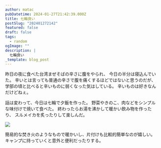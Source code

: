 ```yaml
---
author: matac
pubDatetime: 2024-01-27T21:42:39.000Z
title: 七輪良い
postSlug: "202401272142"
featured: false
draft: false
tags:
  - random
ogImage: ""
description: |
  七輪良い
_template: blog_post
---
```


昨日の夜に食べた台湾まぜそばの辛さに腹をやられ、
今日の半分は寝込んでいた。
辛いとは言っても普通の辛さで腹を痛くするほどではないと思うのだが、
学部の頃と比べると辛いものに弱くなった気はしている。
辛いものは好きなんだけどねぇ。

話は変わって、今日は七輪で夕飯を作った。
野菜やきのこ、肉などをシンプルな味付けで焼いて食べた。
終わったらお湯を沸かして暖かい飲み物を作ったり、
スルメイカを炙ったりして楽しんだ。

![](/img/shichirin.gif)

簡易的な焚き火のようなもので暖かいし、片付けも比較的簡単なのが嬉しい。
キャンプに持っていくと意外と便利だったりする。

